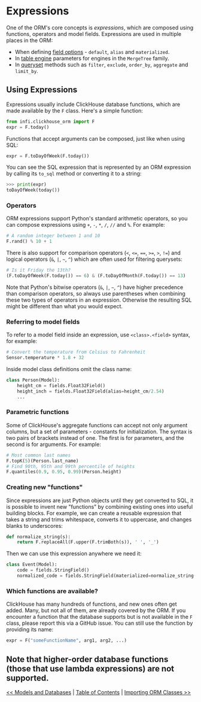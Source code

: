 
Expressions
===========

One of the ORM's core concepts is _expressions_, which are composed using functions, operators and model fields. Expressions are used in multiple places in the ORM:

- When defining [field options](field_options.md) - `default`, `alias` and `materialized`.
- In [table engine](table_engines.md) parameters for engines in the `MergeTree` family.
- In [queryset](querysets.md) methods such as `filter`, `exclude`, `order_by`, `aggregate` and `limit_by`.

Using Expressions
-----------------

Expressions usually include ClickHouse database functions, which are made available by the `F` class. Here's a simple function:
```python
from infi.clickhouse_orm import F
expr = F.today()
```

Functions that accept arguments can be composed, just like when using SQL:
```python
expr = F.toDayOfWeek(F.today())
```

You can see the SQL expression that is represented by an ORM expression by calling its `to_sql` method or converting it to a string:
```python
>>> print(expr)
toDayOfWeek(today())
```

### Operators

ORM expressions support Python's standard arithmetic operators, so you can compose expressions using `+`, `-`, `*`, `/`, `//` and `%`. For example:
```python
# A random integer between 1 and 10
F.rand() % 10 + 1
```

There is also support for comparison operators (`<`, `<=`, `==`, `>=`, `>`, `!=`) and logical operators (`&`, `|`, `~`, `^`) which are often used for filtering querysets:
```python
# Is it Friday the 13th?
(F.toDayOfWeek(F.today()) == 6) & (F.toDayOfMonth(F.today()) == 13)
```

Note that Python's bitwise operators (`&`, `|`, `~`, `^`) have higher precedence than comparison operators, so always use parentheses when combining these two types of operators in an expression. Otherwise the resulting SQL might be different than what you would expect.

### Referring to model fields

To refer to a model field inside an expression, use `<class>.<field>` syntax, for example:
```python
# Convert the temperature from Celsius to Fahrenheit
Sensor.temperature * 1.8 + 32
```

Inside model class definitions omit the class name:
```python
class Person(Model):
    height_cm = fields.Float32Field()
    height_inch = fields.Float32Field(alias=height_cm/2.54)
    ...
```

### Parametric functions

Some of ClickHouse's aggregate functions can accept not only argument columns, but a set of parameters - constants for initialization. The syntax is two pairs of brackets instead of one. The first is for parameters, and the second is for arguments. For example:
```python
# Most common last names
F.topK(5)(Person.last_name)
# Find 90th, 95th and 99th percentile of heights
F.quantiles(0.9, 0.95, 0.99)(Person.height)
```

### Creating new "functions"

Since expressions are just Python objects until they get converted to SQL, it is possible to invent new "functions" by combining existing ones into useful building blocks. For example, we can create a reusable expression that takes a string and trims whitespace, converts it to uppercase, and changes blanks to underscores:
```python
def normalize_string(s):
    return F.replaceAll(F.upper(F.trimBoth(s)), ' ', '_')
```

Then we can use this expression anywhere we need it:
```python
class Event(Model):
    code = fields.StringField()
    normalized_code = fields.StringField(materialized=normalize_string(code))
```

### Which functions are available?

ClickHouse has many hundreds of functions, and new ones often get added. Many, but not all of them, are already covered by the ORM. If you encounter a function that the database supports but is not available in the `F` class, please report this via a GitHub issue. You can still use the function by providing its name:
```python
expr = F("someFunctionName", arg1, arg2, ...)
```

Note that higher-order database functions (those that use lambda expressions) are not supported.
---

[<< Models and Databases](models_and_databases.md) | [Table of Contents](toc.md) | [Importing ORM Classes >>](importing_orm_classes.md)
